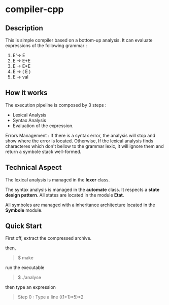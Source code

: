 # compiler-cpp

## Description

This is simple compiler based on a bottom-up analysis. 
It can evaluate expressions of the following grammar :

1) E'-> E
2) E -> E+E
3) E -> E*E
4) E -> ( E )
5) E -> val

## How it works

The execution pipeline is composed by 3 steps :
- Lexical Analysis
- Syntax Analysis
- Evaluation of the expression.

Errors Management : 
If there is a syntax error, the analysis will stop and show where the error is located.
Otherwise, If the lexical analysis finds characteres which don't bellow to the grammar lexic, 
it will ignore them and return a symbole stack well-formed.

## Technical Aspect

The lexical analysis is managed in the <b>lexer</b> class. 

The syntax analysis is managed in the <b>automate</b> class.
It respects a <b>state design pattern</b>. All states are located in the module <b>Etat</b>.

All symboles are managed with a inheritance architecture located in the <b>Symbole</b> module. 

## Quick Start

First off, extract the compressed archive.

then,
> $ make

run the executable
> $ ./analyse

then type an expression
> Step 0 : Type a line
> ((1+1)\*5)\*2

